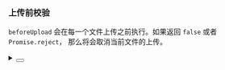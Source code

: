 ### 上传前校验

`beforeUpload` 会在每一个文件上传之前执行。如果返回 `false` 或者 `Promise.reject`， 那么将会取消当前文件的上传。

<div class="cell-demo vp-raw">
  <yc-space
    direction="vertical"
    :style="{ width: '100%' }">
    <yc-upload
      :on-before-upload="beforeUpload" />
  </yc-space>
</div>

<script setup>
import { Modal } from 'yc-design-vue';
const beforeUpload = (file) => {
  return new Promise((resolve, reject) => {
    Modal.confirm({
      title: 'beforeUpload',
      content: `确认上传 ${file.name}`,
      onOk: () => resolve(true),
      onCancel: () => reject('cancel'),
    });
  });
};
</script>

<details>
<summary>
 <button class="code-btn"  >
    <icon-code />
 </button>
</summary>

```vue
<template>
  <yc-space
    direction="vertical"
    :style="{ width: '100%' }">
    <yc-upload :on-before-upload="beforeUpload" />
  </yc-space>
</template>

<script setup>
import { Modal } from 'yc-design-vue';
const beforeUpload = (file) => {
  return new Promise((resolve, reject) => {
    Modal.confirm({
      title: 'beforeUpload',
      content: `确认上传 ${file.name}`,
      onOk: () => resolve(true),
      onCancel: () => reject('cancel'),
    });
  });
};
</script>
```

</details>
